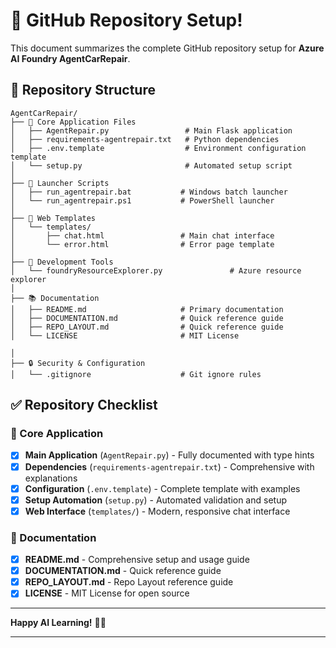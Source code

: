 # 🎉 GitHub Repository Setup!

This document summarizes the complete GitHub repository setup for **Azure AI Foundry AgentCarRepair**.

## 📁 Repository Structure

```
AgentCarRepair/
├── 📄 Core Application Files
│   ├── AgentRepair.py                 # Main Flask application
│   ├── requirements-agentrepair.txt   # Python dependencies
│   ├── .env.template                  # Environment configuration template
│   └── setup.py                       # Automated setup script
│
├── 🚀 Launcher Scripts
│   ├── run_agentrepair.bat           # Windows batch launcher
│   └── run_agentrepair.ps1           # PowerShell launcher
│
├── 🎨 Web Templates
│   └── templates/
│       ├── chat.html                 # Main chat interface
│       └── error.html                # Error page template
│
├── 🔧 Development Tools
│   └── foundryResourceExplorer.py               # Azure resource explorer
│
├── 📚 Documentation
│   ├── README.md                     # Primary documentation
│   ├── DOCUMENTATION.md              # Quick reference guide
│   ├── REPO_LAYOUT.md                # Quick reference guide
│   └── LICENSE                       # MIT License

│
├── 🔒 Security & Configuration
│   └── .gitignore                    # Git ignore rules

```

## ✅ Repository Checklist

### 🔧 Core Application
- [x] **Main Application** (`AgentRepair.py`) - Fully documented with type hints
- [x] **Dependencies** (`requirements-agentrepair.txt`) - Comprehensive with explanations
- [x] **Configuration** (`.env.template`) - Complete template with examples
- [x] **Setup Automation** (`setup.py`) - Automated validation and setup
- [x] **Web Interface** (`templates/`) - Modern, responsive chat interface

### 📖 Documentation
- [x] **README.md** - Comprehensive setup and usage guide
- [x] **DOCUMENTATION.md** - Quick reference guide
- [x] **REPO_LAYOUT.md** - Repo Layout reference guide
- [x] **LICENSE** - MIT License for open source

---

**Happy AI Learning!** 🚗💡

---

